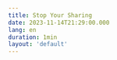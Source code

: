 ```yaml
---
title: Stop Your Sharing
date: 2023-11-14T21:29:00.000
lang: en
duration: 1min
layout: 'default'
---
```


<Title />


> [!CAUTION]
> In the future, you won't need to share your ideas or use your products at work, because your colleagues simply don't think it's good. They prefer old things and don't have the time to read through the carefully crafted documents you've prepared. They are all old-fashioned.

